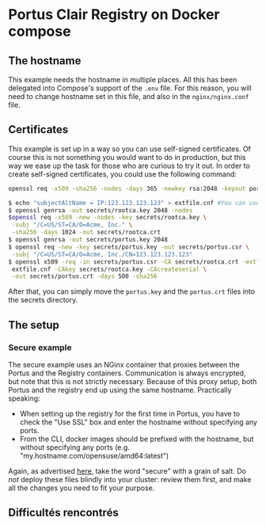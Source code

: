 # Portus Clair Registry on Docker compose

## The hostname

This example needs the hostname in multiple places. All this has been delegated
into Compose's support of the `.env` file. For this reason, you will need to
change hostname set in this file, and also in the `nginx/nginx.conf` file.

## Certificates

This example is set up in a way so you can use self-signed certificates. Of
course this is not something you would want to do in production, but this way we
ease up the task for those who are curious to try it out.
In order to create self-signed certificates, you could use the following command:

```bash
openssl req -x509 -sha256 -nodes -days 365 -newkey rsa:2048 -keyout portus.key -out portus.crt
```

```bash
$ echo "subjectAltName = IP:123.123.123.123" > extfile.cnf #You can use DNS:domain.tld too
$ openssl genrsa -out secrets/rootca.key 2048 -nodes
$openssl req -x509 -new -nodes -key secrets/rootca.key \
 -subj "/C=US/ST=CA/O=Acme, Inc." \
 -sha256 -days 1024 -out secrets/rootca.crt
$ openssl genrsa -out secrets/portus.key 2048
$ openssl req -new -key secrets/portus.key -out secrets/portus.csr \
 -subj "/C=US/ST=CA/O=Acme, Inc./CN=123.123.123.123"
$ openssl x509 -req -in secrets/portus.csr -CA secrets/rootca.crt -extfile \
 extfile.cnf -CAkey secrets/rootca.key -CAcreateserial \
 -out secrets/portus.crt -days 500 -sha256
```

After that, you can simply move the ``portus.key`` and the ``portus.crt`` files
into the secrets directory.

## The setup

### Secure example

The secure example uses an NGinx container that proxies between the Portus and
the Registry containers. Communication is always encrypted, but note that this
is not strictly necessary. Because of this proxy setup, both Portus and the
registry end up using the same hostname. Practically speaking:

- When setting up the registry for the first time in Portus, you have to check
  the "Use SSL" box and enter the hostname without specifying any ports.
- From the CLI, docker images should be prefixed with the hostname, but without
  specifying any ports (e.g. "my.hostname.com/opensuse/amd64:latest")

Again, as advertised [here](../README.md), take the word "secure" with a grain
of salt. Do *not* deploy these files blindly into your cluster: review them
first, and make all the changes you need to fit your purpose.



## Difficultés rencontrés
